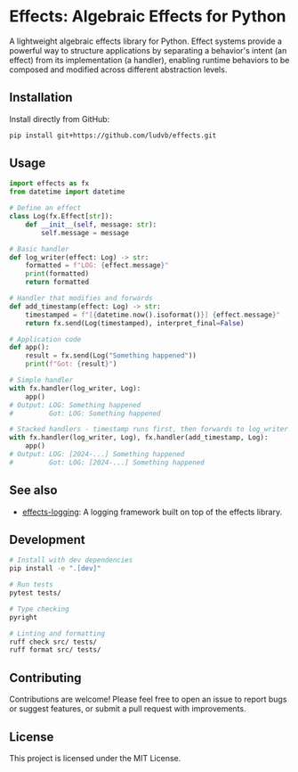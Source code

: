 # Effects: Algebraic Effects for Python

A lightweight algebraic effects library for Python.
Effect systems provide a powerful way to structure applications by separating a behavior's intent (an effect) from its implementation (a handler), enabling runtime behaviors to be composed and modified across different abstraction levels.

## Installation

Install directly from GitHub:

```bash
pip install git+https://github.com/ludvb/effects.git
```

## Usage

```python
import effects as fx
from datetime import datetime

# Define an effect
class Log(fx.Effect[str]):
    def __init__(self, message: str):
        self.message = message

# Basic handler
def log_writer(effect: Log) -> str:
    formatted = f"LOG: {effect.message}"
    print(formatted)
    return formatted

# Handler that modifies and forwards
def add_timestamp(effect: Log) -> str:
    timestamped = f"[{datetime.now().isoformat()}] {effect.message}"
    return fx.send(Log(timestamped), interpret_final=False)

# Application code
def app():
    result = fx.send(Log("Something happened"))
    print(f"Got: {result}")

# Simple handler
with fx.handler(log_writer, Log):
    app()
# Output: LOG: Something happened
#         Got: LOG: Something happened

# Stacked handlers - timestamp runs first, then forwards to log_writer
with fx.handler(log_writer, Log), fx.handler(add_timestamp, Log):
    app()
# Output: LOG: [2024-...] Something happened
#         Got: LOG: [2024-...] Something happened
```

## See also

- [effects-logging](https://github.com/ludvb/effects-logging): A logging framework built on top of the effects library.

## Development

```bash
# Install with dev dependencies
pip install -e ".[dev]"

# Run tests
pytest tests/

# Type checking
pyright

# Linting and formatting
ruff check src/ tests/
ruff format src/ tests/
```

## Contributing

Contributions are welcome! Please feel free to open an issue to report bugs or suggest features, or submit a pull request with improvements.

## License

This project is licensed under the MIT License.